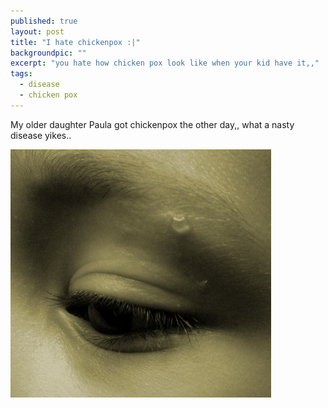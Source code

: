 ```yaml
---
published: true
layout: post
title: "I hate chickenpox :|"
backgroundpic: ""
excerpt: "you hate how chicken pox look like when your kid have it,,"
tags: 
  - disease
  - chicken pox
---
```



<div class=message>
My older daughter Paula got chickenpox the other day,, what a nasty disease yikes.. 
</div>

![eye.jpg](/media/eye.jpg)

